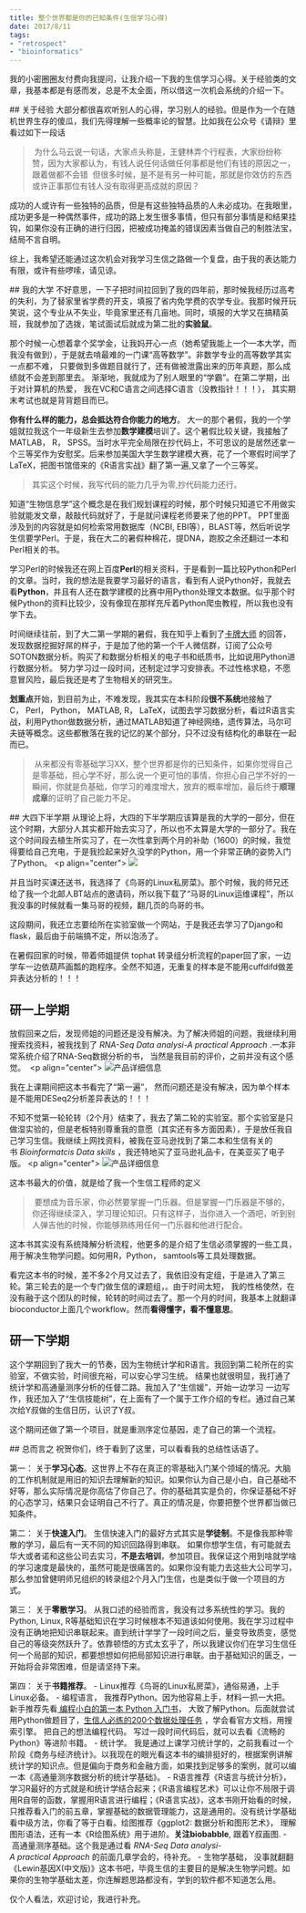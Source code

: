 ```yaml
---
title: 整个世界都是你的已知条件(生信学习心得)
date: 2017/8/11
tags:
- "retrospect"
- "bioinformatics"
---
```



我的小密圈圈友付费向我提问，让我介绍一下我的生信学习心得。关于经验类的文章，我基本都是有感而发，总是不太全面，所以借这一次机会系统的介绍一下。

<!--more-->
## 关于经验
大部分都很喜欢听别人的心得，学习别人的经验。但是作为一个在随机世界生存的傻瓜，我们先得理解一些概率论的智慧。比如我在公众号《请辩》里看过如下一段话
> 为什么马云说一句话，大家点头称是，王健林弄个行程表，大家纷纷称赞，因为大家都认为，有钱人说任何话做任何事都是他们有钱的原因之一，跟着做都不会错
> 但很多时候，是不是有另一种可能，那就是你效仿的东西或许正事那位有钱人没有取得更高成就的原因？

成功的人或许有一些独特的品质，但是有这些独特品质的人未必成功。在我眼里，成功更多是一种偶然事件，成功的路上发生很多事情，但只有部分事情是和结果挂钩，如果你没有正确的进行归因，把被成功掩盖的错误因素当做自己的制胜法宝，结局不言自明。

综上，我希望还能通过这次机会对我学习生信之路做一个复盘，由于我的表达能力有限，或许有些啰嗦，请见谅。

## 我的大学
不好意思，一下子把时间拉回到了我的四年前，那时候我经历过高考的失利，为了替家里省学费的开支，填报了省内免学费的农学专业。我那时候开玩笑说，这个专业从不失业，毕竟家里还有几亩地。同时，填报的大学又在搞精英班，我就参加了选拨，笔试面试后就成为第二批的**实验鼠**。

那个时候一心想着拿个奖学金，让我妈开心一点（她希望我能上一个一本大学，而我没有做到），于是就去啃最难的一门课“高等数学”。非数学专业的高等数学其实一点都不难， 只要做到多做题目就行了，还有做被泄露出来的历年真题，那么成绩就不会差到那里去。 渐渐地，我就成为了别人眼里的“学霸”。在第二学期，出于对计算机的热爱， 我在VC和C语言之间选择C语言（没教指针！！！）， 其实期末考试也就是背背题目而已。

**你有什么样的能力，总会抵达符合你能力的地方**。 大一的那个暑假，我的一个学姐就拉我这个一年级新生去参加**数学建模**培训了。这个暑假比较关键，我接触了MATLAB， R， SPSS。当时水平完全局限在抄代码上，不可思议的是居然还拿一个三等奖作为安慰奖。后来参加美国大学生数学建模大赛，花了一个寒假时间学了LaTeX，把图书馆借来的《R语言实战》翻了第一遍,又拿了一个三等奖。

> 其实这个时候，我写代码的能力几乎为零,抄代码能力还行。

知道“生物信息学”这个概念是在我们规划课程的时候，那个时候只知道它不用做实验就能发文章，敲敲代码就好了，于是就问课程老师要来了他的PPT。 PPT里面涉及到的内容就是如何检索常用数据库（NCBI, EBI等），BLAST等，然后听说学生信要学Perl。于是，我在大二的暑假种棉花，提DNA，跑胶之余还翻过一本和Perl相关的书。

学习Perl的时候我还在网上百度**Perl**的相关资料，于是看到一篇比较Python和Perl的文章。当时，我的想法是我要学习最好的语言，看到有人说Python好，我就去看**Python**，并且有人还在数学建模的比赛中用Python处理文本数据。似乎那个时候Python的资料比较少，没有像现在那样充斥着Python爬虫教程，所以我也没有学下去。

时间继续往前，到了大二第一学期的暑假，我在知乎上看到了[卡牌大师](https://www.zhihu.com/people/xiaomingwang/answers) 的回答，发现数据挖掘好屌的样子，于是加了他的第一个千人微信群，订阅了公众号SOTON数据分析。购买了和数据分析相关的电子书和纸质书，比如说用Python进行数据分析。 努力学习过一段时间，还制定过学习安排表。不过性格求稳，不愿意冒风险，最后我还是考了生物相关的研究生。

**划重点**开始，到目前为止，不难发现，我其实在本科阶段**很不系统**地接触了C， Perl， Python， MATLAB, R， LaTeX，试图去学习数据分析，看过R语言实战，利用Python做数据分析，通过MATLAB知道了神经网络，遗传算法，马尔可夫链等概念。这些都散落在我的记忆的某个部分，只不过没有结构化的串联在一起而已。

> 从来都没有零基础学习XX，整个世界都是你的已知条件，如果你觉得自己是零基础，担心学不好，那么说一个更可怕的事情，你担心自己学不好的一瞬间，你就是负基础，你学习的难度增大，放弃的概率增加，最后终于**顺理成章**的证明了自己能力不足。

## 大四下半学期
从理论上将，大四的下半学期应该算是我的大学的一部分，但在这个时期，大部分人其实都开始去实习了，所以也不太算是大学的一部分了。我在这个时间段去植生所实习了，在一次性拿到两个月的补助（1600）的时候，我觉得要给自己充电，于是我捡起来好久没学的Python，用一个非常正确的姿势入门了Python。
<p align="center">
![](http://oex750gzt.bkt.clouddn.com/17-8-11/41564515.jpg)
</p>
并且当时买课还送书，我选择了《鸟哥的Linux私房菜》。那个时候，我的师兄还给了我一个北邮人BT站点的邀请码，所以我下载了“马哥的Linux运维课程”，所以我没事的时候就看一集马哥的视频，翻几页的鸟哥的书。

这段期间，我还立志要给所在实验室做一个网站，于是我还去学习了Django和flask，最后由于前端搞不定，所以泡汤了。

在暑假回家的时候，带着师姐提供 tophat 转录组分析流程的paper回了家，一边学车一边依葫芦画瓢的跑程序。全然不知道，无重复的样本是不能用cuffdifd做差异表达分析的！！！

## 研一上学期
放假回来之后，发现师姐的问题还是没有解决。为了解决师姐的问题，我继续利用搜索找资料，被我找到了 _RNA-Seq Data analysi-A practical Approach_ .一本非常系统介绍了RNA-Seq数据分析的书， 当然是我目前的评价，之前并没有这个感觉。 
<p align="center">
![产品详细信息](https://images-cn.ssl-images-amazon.com/images/I/41JYiLtWtUL._AA160_.jpg)
</p>
我在上课期间把这本书看完了“第一遍”， 然而问题还是没有解决，因为单个样本是不能用DESeq2分析差异表达的！！！

不知不觉第一轮轮转（2个月）结束了，我去了第二轮的实验室。那个实验室是只做湿实验的，但是老板特别尊重我的意愿（其实还有多方面因素），于是放任我自己学习生信。我继续上网找资料，被我在亚马逊找到了第二本和生信有关的书 _Bioinformatcis Data skills_ ，我还特地买了亚马逊礼品卡，在美亚买了电子版。
<p align="center">
![产品详细信息](https://images-cn.ssl-images-amazon.com/images/I/51gYdVvOoQL._AA160_.jpg)
</p>

这本书最大的价值，就是给了我一个生信工程师的定义
> 要想成为音乐家，你必然要掌握一门乐器。但是掌握一门乐器是不够的，你还得继续深入，学习理论知识。只有这样子，当你进入一个酒吧，听到别人弹吉他的时候，你能够熟练用任何一门乐器和他进行配合。

这本书其实没有系统降解分析流程，他更多的是介绍了生信必须掌握的一些工具，用于解决生物学问题。如何用R，Python， samtools等工具处理数据。

看完这本书的时候，差不多2个月又过去了，我依旧没有定组，于是进入了第三轮。第三轮去的是一个专门做生信的课题组，。由于时间太短， 我的性格使然，在没有融于这个团队的时候，轮转的时间过去了。那一个月的时间，我基本上就翻译bioconductor上面几个workflow。然而**看得懂字，看不懂意思**。

## 研一下学期
这个学期回到了我大一的节奏，因为生物统计学和R语言。我回到第二轮所在的实验室，不做实验，时间很充裕，可以安心学习生统。 结果也就很明显，我打通了统计学和高通量测序分析的任督二路。我加入了“生信媛”，开始一边学习 一边写作，我还加入了“生信技能树”，在上面有了一个属于工作介绍的专栏。通过自己某次给Y叔做的生信日历，认识了Y叔。

这个期间还做了第一个项目，就是重测序定位基因，走了自己的第一个流程。

## 总而言之
祝贺你们，终于看到了这里，可以看看我的总结性话语了。

第一： 关于**学习心态**。这世界上不存在真正的零基础入门某个领域的情况。大脑的工作机制就是用旧的知识去理解新的知识。如果你认为自己是小白，自己基础不好等，那么实际情况是你高估了你自己了。你的基础其实是负的，你保证基础不好的心态学习，结果只会证明自己不行了。真正的情况是，你要把整个世界都当做已知条件。

第二： 关于**快速入门**。 生信快速入门的最好方式其实是**学徒制**。不是像我那种零散的学习，最后有一天不同的知识回路得到串联。 如果你想学生信，有可能就去华大或者诺和这些公司去实习，**不是去培训**，参加项目。我保证这个用到啥就学啥的学习速度是最快的，虽然可能是很痛苦的。如果你没有能力去这些大公司学习，那么参加曾健明师兄组织的转录组2个月入门生信，也是类似于做一个项目的方式。


第三： 关于**零散学习**。 从我口述的经验而言，我没有过多系统性的学习。我的Python, Linux, R等基础知识在学习时候根本不知道该如何使用。我在学习过程中没有正确地把知识串联起来。直到统计学学了一段时间之后，量变导致质变，感觉自己的等级突然跃升了。依靠顿悟的方式太玄乎了，所以我建议你们在学习生信任何一个局部的知识，都要想想如何把局部知识进行串联。由于基础知识的匮乏，一开始将会非常困难，但是请坚持下来。

第四： 关于**书籍推荐**。
- Linux推荐《鸟哥的Linux私房菜》，通俗易通，上手Linux必备。
- 编程语言， 我推荐Python。因为他容易上手，材料一抓一大把。新手推荐先看[ 编程小白的第一本 Python 入门书](http://www.ituring.com.cn/book/1863)， 大致了解Python。后面就尝试用Python做题目了，[生信人必练的200个数据处理任务](http://www.biotrainee.com/forum-90-1.html) ，学会看官方文档，用搜索引擎。 把自己的想法编程代码。 写过一段时间代码后，就可以去看《流畅的Python》等进阶书籍。
- 统计学。 我是通过上课学习统计学的，之前我看过一个阶段《商务与经济统计》。以我现在的眼光看这本书的编排挺好的，根据案例讲解统计学的知识点。但是偏向于商务和金融方面，如果找到足够多的案例，就可以编一本《高通量测序数据分析的统计学基础》。
- R语言推荐《R语言与统计分析》，学习R最好的方式就是和统计学结合起来；《R语言编程艺术》可以让你不局限于调用R自带的函数，掌握用R语言进行编程；《R语言实战》，这本书刚开始看的时候，只推荐看入门的前五章，掌握基础的数据管理能力，这是通用的。没有统计学基础看中级方法，你看了等于白看。绘图推荐《ggplot2: 数据分析和图形艺术》， 理解图形语法，还有一本《R绘图系统》用于进阶。**关注biobabble**, 跟着Y叔画图.
- 高通量测序基础。这个我是通过看 _RNA-Seq Data analysi-A practical Approach_ 的前面几章学会的，待补充。
- 生物学基础， 没事就翻翻《Lewin基因X(中文版)》这本书吧，毕竟生信的主要目的是解决生物学问题。如果你的生物学基础太差，你连解题思路都没有，学到的软件都不知道怎么用。



仅个人看法，欢迎讨论，我进行补充。







